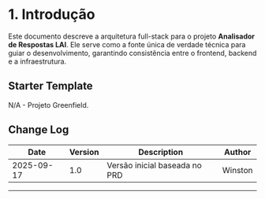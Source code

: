 # 1. Introdução

Este documento descreve a arquitetura full-stack para o projeto **Analisador de Respostas LAI**. Ele serve como a fonte única de verdade técnica para guiar o desenvolvimento, garantindo consistência entre o frontend, backend e a infraestrutura.

## Starter Template
N/A - Projeto Greenfield.

## Change Log
| Date       | Version | Description              | Author  |
|------------|---------|--------------------------|---------|
| 2025-09-17 | 1.0     | Versão inicial baseada no PRD | Winston |

---
